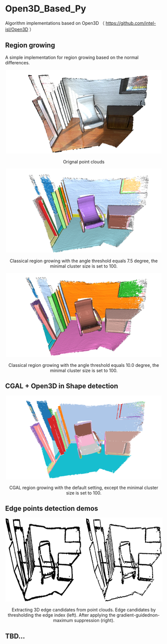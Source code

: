 # Open3D_Based_Py

Algorithm implementations based on Open3D （ https://github.com/intel-isl/Open3D ）

## Region growing
A simple implementation for region growing based on the normal differences. 

<div align=center><img src="https://github.com/GeoVectorMatrix/Open3D_Based_Py/blob/main/Imgs/RG_0.png" width="500" height="270"/><br/></div>
<p align="center">Orignal point clouds </p>

<div align=center><img src="https://github.com/GeoVectorMatrix/Open3D_Based_Py/blob/main/Imgs/RG7_5.png" width="500" height="270"/><br/></div>
<p align="center"> Classical region growing with the angle threshold equals 7.5 degree, the minimal cluster size is set to 100.  </p>

<div align=center><img src="https://github.com/GeoVectorMatrix/Open3D_Based_Py/blob/main/Imgs/RG_10.png" width="500" height="270"/><br/></div>
<p align="center"> Classical region growing with the angle threshold equals 10.0 degree, the minimal cluster size is set to 100.  </p>

## CGAL + Open3D in Shape detection

<div align=center><img src="https://github.com/GeoVectorMatrix/Open3D_Based_Py/blob/main/Imgs/RG_CGAL.png" width="500" height="270"/><br/></div>
<p align="center"> CGAL region growing with the default setting, except the minimal cluster size is set to 100. </p>

## Edge points detection demos
<div align=center><img src="https://github.com/GeoVectorMatrix/Open3D_Based_Py/blob/main/Imgs/Edges.png" width="600" height="270"/><br/></div>
<p align="center"> Extracting 3D edge candidates from point clouds. Edge candidates by thresholding the edge index (left). After applying the gradient-guidednon-maximum suppression (right). </p>

## TBD...
